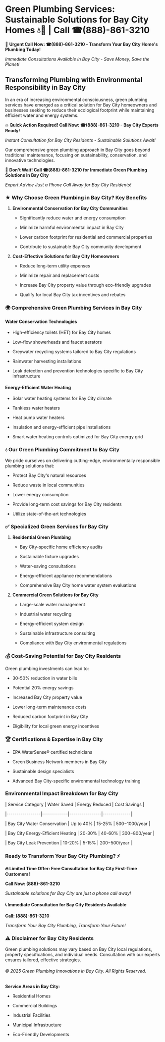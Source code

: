 # Green Plumbing Services: Sustainable Solutions for Bay City Homes 💧🌿 | Call ☎(888)-861-3210

🚨 **Urgent Call Now: ☎(888)-861-3210 - Transform Your Bay City Home's Plumbing Today!**
*Immediate Consultations Available in Bay City - Save Money, Save the Planet!*

## Transforming Plumbing with Environmental Responsibility in Bay City

In an era of increasing environmental consciousness, green plumbing services have emerged as a critical solution for Bay City homeowners and businesses seeking to reduce their ecological footprint while maintaining efficient water and energy systems. 

🔥 **Quick Action Required! Call Now: ☎(888)-861-3210 - Bay City Experts Ready!**
*Instant Consultation for Bay City Residents - Sustainable Solutions Await!*

Our comprehensive green plumbing approach in Bay City goes beyond traditional maintenance, focusing on sustainability, conservation, and innovative technologies.

🚨 **Don't Wait! Call ☎(888)-861-3210 for Immediate Green Plumbing Solutions in Bay City**
*Expert Advice Just a Phone Call Away for Bay City Residents!*

### ★ Why Choose Green Plumbing in Bay City? Key Benefits

1. **Environmental Conservation for Bay City Communities** 
   - Significantly reduce water and energy consumption
   - Minimize harmful environmental impact in Bay City
   - Lower carbon footprint for residential and commercial properties
   - Contribute to sustainable Bay City community development

2. **Cost-Effective Solutions for Bay City Homeowners** 
   - Reduce long-term utility expenses
   - Minimize repair and replacement costs
   - Increase Bay City property value through eco-friendly upgrades
   - Qualify for local Bay City tax incentives and rebates

### 🌍 Comprehensive Green Plumbing Services in Bay City

#### Water Conservation Technologies
- High-efficiency toilets (HET) for Bay City homes
- Low-flow showerheads and faucet aerators
- Greywater recycling systems tailored to Bay City regulations
- Rainwater harvesting installations
- Leak detection and prevention technologies specific to Bay City infrastructure

#### Energy-Efficient Water Heating
- Solar water heating systems for Bay City climate
- Tankless water heaters
- Heat pump water heaters
- Insulation and energy-efficient pipe installations
- Smart water heating controls optimized for Bay City energy grid

### 💧 Our Green Plumbing Commitment to Bay City

We pride ourselves on delivering cutting-edge, environmentally responsible plumbing solutions that:
- Protect Bay City's natural resources
- Reduce waste in local communities
- Lower energy consumption
- Provide long-term cost savings for Bay City residents
- Utilize state-of-the-art technologies

### ✅ Specialized Green Services for Bay City

1. **Residential Green Plumbing**
   - Bay City-specific home efficiency audits
   - Sustainable fixture upgrades
   - Water-saving consultations
   - Energy-efficient appliance recommendations
   - Comprehensive Bay City home water system evaluations

2. **Commercial Green Solutions for Bay City**
   - Large-scale water management
   - Industrial water recycling
   - Energy-efficient system design
   - Sustainable infrastructure consulting
   - Compliance with Bay City environmental regulations

### 💰 Cost-Saving Potential for Bay City Residents

Green plumbing investments can lead to:
- 30-50% reduction in water bills
- Potential 20% energy savings
- Increased Bay City property value
- Lower long-term maintenance costs
- Reduced carbon footprint in Bay City
- Eligibility for local green energy incentives

### 🏆 Certifications & Expertise in Bay City

- EPA WaterSense® certified technicians
- Green Business Network members in Bay City
- Sustainable design specialists
- Advanced Bay City-specific environmental technology training

### Environmental Impact Breakdown for Bay City

| Service Category | Water Saved | Energy Reduced | Cost Savings |
|-----------------|-------------|----------------|--------------|
| Bay City Water Conservation | Up to 40% | 15-25% | $500-$1000/year |
| Bay City Energy-Efficient Heating | 20-30% | 40-60% | $300-$800/year |
| Bay City Leak Prevention | 10-20% | 5-15% | $200-$500/year |

### Ready to Transform Your Bay City Plumbing? ⚡

**🔥 Limited Time Offer: Free Consultation for Bay City First-Time Customers!**

**Call Now: (888)-861-3210**
*Sustainable solutions for Bay City are just a phone call away!*

#### 📞 Immediate Consultation for Bay City Residents Available

**Call: (888)-861-3210**
*Transform Your Bay City Plumbing, Transform Your Future!*

### ⚠️ Disclaimer for Bay City Residents

Green plumbing solutions may vary based on Bay City local regulations, property specifications, and individual needs. Consultation with our experts ensures tailored, effective strategies.

###### © 2025 Green Plumbing Innovations in Bay City. All Rights Reserved.

**Service Areas in Bay City:** 
- Residential Homes
- Commercial Buildings
- Industrial Facilities
- Municipal Infrastructure
- Eco-Friendly Developments